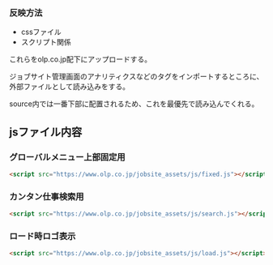 ### 反映方法

 - cssファイル
 - スクリプト関係

これらをolp.co.jp配下にアップロードする。

ジョブサイト管理画面のアナリティクスなどのタグをインポートするところに、外部ファイルとして読み込みをする。

source内では一番下部に配置されるため、これを最優先で読み込んでくれる。

## jsファイル内容
### グローバルメニュー上部固定用  
 ```html
<script src="https://www.olp.co.jp/jobsite_assets/js/fixed.js"></script>
 ```

### カンタン仕事検索用
 ```html
<script src="https://www.olp.co.jp/jobsite_assets/js/search.js"></script>
 ```

### ロード時ロゴ表示
  ```html
 <script src="https://www.olp.co.jp/jobsite_assets/js/load.js"></script>
  ```
